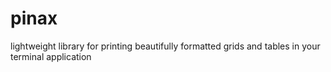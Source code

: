 # pinax
 lightweight library for printing beautifully formatted grids and tables in your terminal application

